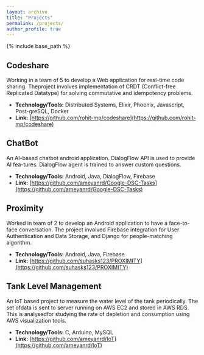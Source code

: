 ```yaml
---
layout: archive
title: "Projects"
permalink: /projects/
author_profile: true
---
```


{% include base_path %}

Codeshare
------
Working in a team of 5 to develop a Web application for real-time code sharing. Theproject involves implementation of CRDT (Conflict-free Replicated Datatype) for solving commutative and idempotency problems.
* <b>Technology/Tools:</b> Distributed  Systems,  Elixir,  Phoenix,  Javascript,  Post-greSQL, Docker 
* <b>Link:</b> [https://github.com/rohit-mp/codeshare](https://github.com/rohit-mp/codeshare)

ChatBot
------
An AI-based chatbot android application.  DialogFlow API is used to provide AI fea-tures. DialogFlow agent is trained to answer custom questions.
* <b>Technology/Tools:</b> Android, Java, DialogFlow, Firebase
* <b>Link:</b> [https://github.com/ameyanrd/Google-DSC-Tasks](https://github.com/ameyanrd/Google-DSC-Tasks)

Proximity
------
Worked in team of 2 to develop an Android application to have a face-to-face conversation. The project involved Firebase integration for User Authentication and Data Storage, and Django for people-matching algorithm.
* <b>Technology/Tools:</b> Android, Java, Firebase
* <b>Link:</b> [https://github.com/suhasks123/PROXIMITY](https://github.com/suhasks123/PROXIMITY)

Tank Level Management
------
An IoT based project to measure the water level of the tank periodically.  The set ofdata is sent to server running on AWS EC2 and stored in AWS RDS. This is analysedfor studying the rate of depletion and consumption using AWS visualization tools.
* <b>Technology/Tools:</b> C, Arduino, MySQL
* <b>Link:</b> [https://github.com/ameyanrd/IoT](https://github.com/ameyanrd/IoT)
